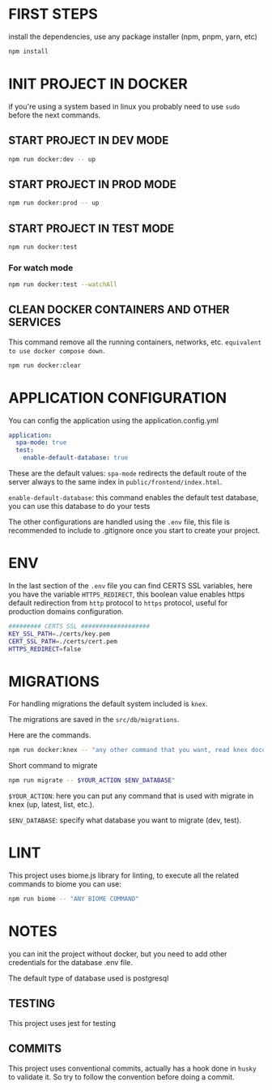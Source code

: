 # FIRST STEPS

install the dependencies, use any package installer (npm, pnpm, yarn, etc)

```bash
npm install
```

# INIT PROJECT IN DOCKER

if you're using a system based in linux you probably need to use `sudo` before the next commands.

## START PROJECT IN DEV MODE

```bash
npm run docker:dev -- up
```

## START PROJECT IN PROD MODE

```bash
npm run docker:prod -- up
```

## START PROJECT IN TEST MODE

```bash
npm run docker:test
```

### For watch mode

```bash
npm run docker:test --watchAll
```

## CLEAN DOCKER CONTAINERS AND OTHER SERVICES

This command remove all the running containers, networks, etc. `equivalent to use docker compose down`.

```bash
npm run docker:clear
```

# APPLICATION CONFIGURATION

You can config the application using the application.config.yml

```yml
application:
  spa-mode: true
  test:
    enable-default-database: true
```

These are the default values:
`spa-mode` redirects the default route of the server always to the same index in `public/frontend/index.html`.

`enable-default-database`: this command enables the default test database, you can use this database to do your tests

The other configurations are handled using the `.env` file, this file is recommended to include to .gitignore once you start to create your project.

# ENV

In the last section of the `.env` file you can find CERTS SSL variables, here you have the variable `HTTPS_REDIRECT`, this boolean value enables https default redirection from `http` protocol to `https` protocol, useful for production domains configuration.

```bash
######### CERTS SSL ###################
KEY_SSL_PATH=./certs/key.pem
CERT_SSL_PATH=./certs/cert.pem
HTTPS_REDIRECT=false
```

# MIGRATIONS

For handling migrations the default system included is `knex`.

The migrations are saved in the `src/db/migrations`.

Here are the commands.

```bash
npm run docker:knex -- "any other command that you want, read knex documentation"
```

Short command to migrate

```bash
npm run migrate -- $YOUR_ACTION $ENV_DATABASE"
```

`$YOUR_ACTION`: here you can put any command that is used with migrate in knex (up, latest, list, etc.).

`$ENV_DATABASE`: specify what database you want to migrate (dev, test).

# LINT

This project uses biome.js library for linting, to execute all the related commands to biome you can use:

```bash
npm run biome -- "ANY BIOME COMMAND"
```

# NOTES

you can init the project without docker, but you need to add other credentials for the database .env file.

The default type of database used is postgresql

## TESTING

This project uses jest for testing

## COMMITS

This project uses conventional commits, actually has a hook done in `husky` to validate it. So try to follow the convention before doing a commit.
